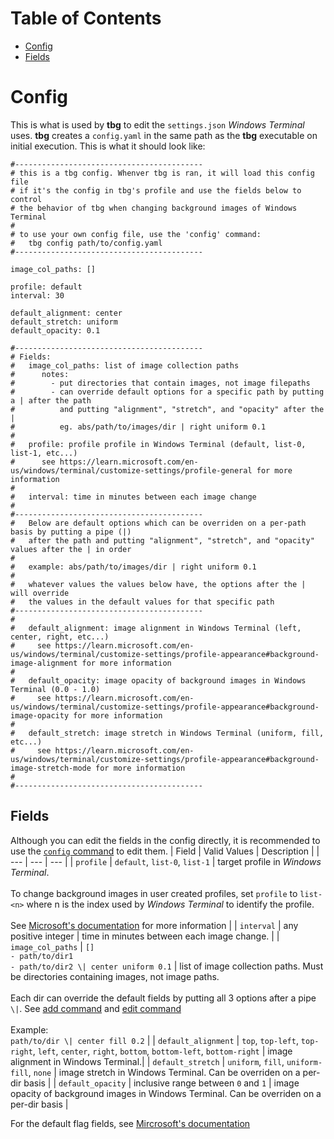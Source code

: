 # Table of Contents
- [Config](#config)
- [Fields](#fields)

# Config
This is what is used by **tbg** to edit the `settings.json` *Windows Terminal* uses. **tbg** creates a `config.yaml` in the same path as the **tbg** executable on initial execution. This is what it should look like:
```
#------------------------------------------
# this is a tbg config. Whenver tbg is ran, it will load this config file
# if it's the config in tbg's profile and use the fields below to control
# the behavior of tbg when changing background images of Windows Terminal
#
# to use your own config file, use the 'config' command:
#   tbg config path/to/config.yaml
#------------------------------------------

image_col_paths: []

profile: default
interval: 30

default_alignment: center
default_stretch: uniform
default_opacity: 0.1

#------------------------------------------
# Fields:
#   image_col_paths: list of image collection paths
#      notes:
#        - put directories that contain images, not image filepaths
#        - can override default options for a specific path by putting a | after the path
#          and putting "alignment", "stretch", and "opacity" after the |
#          eg. abs/path/to/images/dir | right uniform 0.1
#
#   profile: profile profile in Windows Terminal (default, list-0, list-1, etc...)
#      see https://learn.microsoft.com/en-us/windows/terminal/customize-settings/profile-general for more information
#
#   interval: time in minutes between each image change
#
#------------------------------------------
#   Below are default options which can be overriden on a per-path basis by putting a pipe (|)
#   after the path and putting "alignment", "stretch", and "opacity" values after the | in order
#
#   example: abs/path/to/images/dir | right uniform 0.1
#
#   whatever values the values below have, the options after the | will override
#   the values in the default values for that specific path
#------------------------------------------
#
#   default_alignment: image alignment in Windows Terminal (left, center, right, etc...)
#     see https://learn.microsoft.com/en-us/windows/terminal/customize-settings/profile-appearance#background-image-alignment for more information
#
#   default_opacity: image opacity of background images in Windows Terminal (0.0 - 1.0)
#     see https://learn.microsoft.com/en-us/windows/terminal/customize-settings/profile-appearance#background-image-opacity for more information
#
#   default_stretch: image stretch in Windows Terminal (uniform, fill, etc...)
#     see https://learn.microsoft.com/en-us/windows/terminal/customize-settings/profile-appearance#background-image-stretch-mode for more information
#
#------------------------------------------
```
## Fields
Although you can edit the fields in the config directly, it is recommended to use the [`config` command](#link) to edit them.
| Field | Valid Values | Description |
| --- | --- | --- |
| `profile` | `default`, `list-0`, `list-1` | target profile in *Windows Terminal*.<br><br>To change background images in user created profiles, set `profile` to `list-<n>` where n is the index used by *Windows Terminal* to identify the profile.<br><br>See [Microsoft's documentation](https://learn.microsoft.com/en-us/windows/terminal/customize-settings/profile-general) for more information |
| `interval` | any positive integer | time in minutes between each image change. |
| `image_col_paths` | `[]`<br>`- path/to/dir1`<br>`- path/to/dir2 \| center uniform 0.1` | list of image collection paths. Must be directories containing images, not image paths.<br><br>Each dir can override the default fields by putting all 3 options after a pipe `\|`. See [add command](#link) and [edit command](#link)<br><br>Example:<br>`path/to/dir \| center fill 0.2` |
| `default_alignment` | `top`, `top-left`, `top-right`, `left`, `center`, `right`, `bottom`, `bottom-left`, `bottom-right` | image alignment in Windows Terminal.|
| `default_stretch` | `uniform`, `fill`, `uniform-fill`, `none` | image stretch in Windows Terminal. Can be overriden on a per-dir basis |
| `default_opacity` | inclusive range between `0` and `1` | image opacity of background images in Windows Terminal. Can be overriden on a per-dir basis |

For the default flag fields, see [Mircrosoft's documentation](https://learn.microsoft.com/en-us/windows/terminal/customize-settings/profile-appearance#background-images-and-icons)
